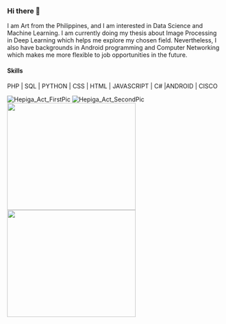 ### Hi there 👋

I am Art from the Philippines, and I am interested in Data Science and Machine Learning. I am currently doing my thesis about Image Processing in Deep Learning which helps me explore my chosen field.
Nevertheless, I also have backgrounds in Android programming and Computer Networking which makes me more flexible to job opportunities in the future.

#### Skills
PHP | SQL | PYTHON | CSS | HTML | JAVASCRIPT | C# |ANDROID | CISCO

![Hepiga_Act_FirstPic](https://github.com/artjason/artjason/assets/156570446/b8796108-3180-47f1-be17-470d5a1b095a)
![Hepiga_Act_SecondPic](https://github.com/artjason/artjason/assets/156570446/31c06053-a433-4c4e-a899-85252a1a0ffd)
<img src = "https://github.com/artjason/artjason/assets/156570446/b8796108-3180-47f1-be17-470d5a1b095a" width = 300 height = 250>
<img src = "https://github.com/artjason/artjason/assets/156570446/31c06053-a433-4c4e-a899-85252a1a0ffd" width = 300 height = 250>

